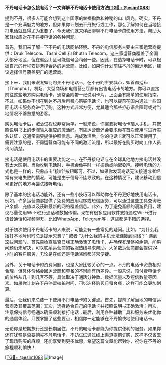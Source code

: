 **不丹电话卡怎么接电话？一文详解不丹电话卡使用方法[[TG💪+ @esim1088](https://t.me/s/esim1088)]**

提到不丹，很多人可能会想到这个国家的幸福指数和神秘的山川风光。确实，不丹是一个充满魅力的地方，但如果你计划去不丹旅行或工作，那么了解如何在当地接打电话就显得尤为重要了。今天我们就来详细聊聊不丹电话卡的使用方法，帮助大家轻松应对在不丹接电话的各种问题。

首先，我们来了解一下不丹的电话网络环境。不丹的电信服务主要由三家运营商提供：Druk Telecom、Tashi Cell 和 Bhutan Telecom。这三家运营商覆盖了全国大部分地区，但在偏远山区可能信号会稍弱一些。因此，在选择电话卡时，可以根据自己的行程安排选择合适的运营商。比如，如果你计划前往不丹的偏远地区，建议选择信号覆盖更广的运营商。

接下来，我们来说说如何购买不丹电话卡。在不丹的主要城市，如首都廷布（Thimphu），机场、大型商场和电信营业厅都有出售电话卡的地方。你可以直接前往这些地方购买电话卡，通常会附带一张说明卡片，上面会有简单的使用指南。不过，如果你不想在到达不丹后再费心购买电话卡，也可以提前在国内通过一些国际电话卡服务商进行订购。这种方式非常方便，尤其适合那些担心语言障碍或对当地情况不够熟悉的游客。

购买电话卡后，激活过程也非常简单。一般来说，你需要将电话卡插入手机，并按照说明书上的步骤输入相应的激活码。有些运营商还会要求你在首次使用时进行实名认证，这通常需要提供护照信息。完成激活后，你的电话卡就可以正常使用了。需要注意的是，不同运营商可能有不同的激活流程，所以最好在购买时向工作人员询问清楚。

接电话是使用电话卡的重要功能之一。在不丹接电话与在全球其他地方接电话并没有太大区别。当你收到电话时，手机会像平时一样振动或响起铃声。接听电话的方式也是一样的，只需点击“接听”按钮即可。不过，如果你发现电话无法接通或者经常有来电失败的情况，可能是由于信号不佳导致的。在这种情况下，建议移动到信号更好的地方再尝试接听电话。

除了基本的接电话功能外，还有一些小技巧可以帮助你在不丹更好地使用电话卡。例如，许多运营商都提供了免费的应用程序或短信服务，可以通过这些工具查询账户余额、充值以及获取最新的网络覆盖信息。此外，为了避免高额的漫游费用，建议尽量使用Wi-Fi进行通话和数据传输。现在有很多应用软件支持通过Wi-Fi进行语音通话和视频聊天，比如WhatsApp、Telegram等，这些都是不错的选择。

对于初次使用不丹电话卡的人来说，可能会有一些常见的疑问。比如，“为什么我拨打本地号码时总是提示欠费？” 或者 “为什么我的手机无法连接到网络？” 遇到这些问题时，首先要检查是否已经正确激活了电话卡，并确保有足够的余额。如果问题仍未解决，可以联系运营商的客服热线寻求帮助。大多数运营商都会提供24小时的客户服务，无论是在线还是电话咨询都非常便捷。

另外，关于电话卡的资费问题，也是大家比较关心的一点。不丹的电话卡资费相对合理，但具体价格会因运营商和套餐的不同而有所差异。一般来说，预付费电话卡的价格从几十到几百不等，具体取决于通话分钟数、数据流量以及短信数量等因素。如果你计划在不丹停留较长时间，可以选择购买月租套餐，这样可能会更加划算。

最后，让我们来总结一下使用不丹电话卡的关键点。首先，提前了解当地的电信运营商及其覆盖范围；其次，选择适合自己的电话卡并按照说明书正确激活；再次，注意保持信号畅通以确保顺利接打电话；最后，利用各种辅助工具和服务来优化你的通信体验。只要掌握了这些要点，相信你一定能够在不丹愉快地使用电话卡。

无论你是短期旅行还是长期居住，不丹的电话卡都能为你提供便利的服务。如果你还在犹豫是否要购买不丹电话卡，不妨试试通过线上渠道提前订购，这样不仅省去了现场购买的麻烦，还能享受到更多优惠。希望这篇文章能帮到你，祝你在不丹的旅程顺利愉快！

[[TG💪+ @esim1088](https://t.me/s/esim1088) ![Image](https://i.postimg.cc/4NQfJmqS/Snipaste-2025-05-13-00-14-12.png)]